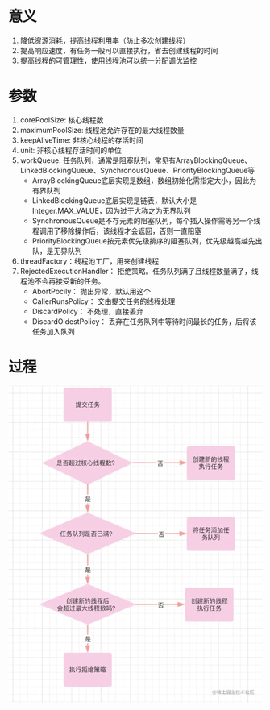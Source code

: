 # 意义
1. 降低资源消耗，提高线程利用率（防止多次创建线程）
2. 提高响应速度，有任务一般可以直接执行，省去创建线程的时间
3. 提高线程的可管理性，使用线程池可以统一分配调优监控

# 参数
1. corePoolSize: 核心线程数
2. maximumPoolSize: 线程池允许存在的最大线程数量
3. keepAliveTime: 非核心线程的存活时间
4. unit: 非核心线程存活时间的单位
5. workQueue: 任务队列，通常是阻塞队列，常见有ArrayBlockingQueue、LinkedBlockingQueue、SynchronousQueue、PriorityBlockingQueue等
    - ArrayBlockingQueue底层实现是数组，数组初始化需指定大小，因此为有界队列
    - LinkedBlockingQueue底层实现是链表，默认大小是Integer.MAX_VALUE，因为过于大称之为无界队列
    - SynchronousQueue是不存元素的阻塞队列，每个插入操作需等另一个线程调用了移除操作后，该线程才会返回，否则一直阻塞
    - PriorityBlockingQueue按元素优先级排序的阻塞队列，优先级越高越先出队，是无界队列
6. threadFactory：线程池工厂，用来创建线程
7. RejectedExecutionHandler： 拒绝策略。任务队列满了且线程数量满了，线程池不会再接受新的任务。
    - AbortPocily： 抛出异常，默认用这个
    - CallerRunsPolicy： 交由提交任务的线程处理
    - DiscardPolicy： 不处理，直接丢弃
    - DiscardOldestPolicy： 丢弃在任务队列中等待时间最长的任务，后将该任务加入队列

# 过程
![img_2.png](img_2.png)